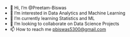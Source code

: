 - 👋 Hi, I’m @Preetam-Biswas
- 👀 I’m interested in Data Analytics and Machine Learning
- 🌱 I’m currently learning Statistics and ML
- 💞️ I’m looking to collaborate on Data Science Projects
- 📫 How to reach me pbiswas5300@gmail.com

<!---
Preetam-Biswas/Preetam-Biswas is a ✨ special ✨ repository because its `README.md` (this file) appears on your GitHub profile.
You can click the Preview link to take a look at your changes.
--->

